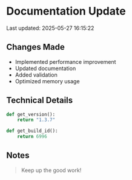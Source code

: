 # Documentation Update

Last updated: 2025-05-27 16:15:22

## Changes Made
- Implemented performance improvement
- Updated documentation
- Added validation
- Optimized memory usage

## Technical Details
```python
def get_version():
    return "1.3.7"

def get_build_id():
    return 6996
```

## Notes
> Keep up the good work!
